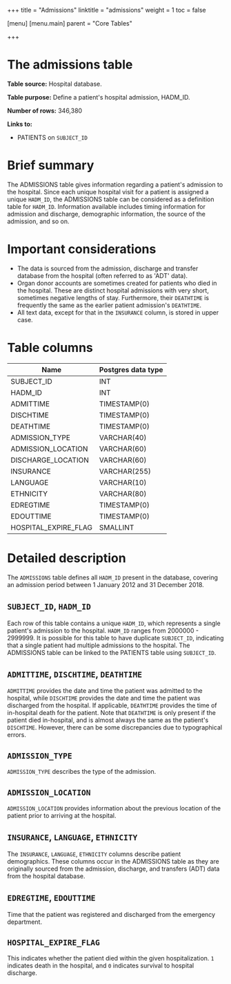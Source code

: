 +++
title = "Admissions"
linktitle = "admissions"
weight = 1
toc = false

[menu]
  [menu.main]
    parent = "Core Tables"

+++

# The admissions table

**Table source:** Hospital database.

**Table purpose:** Define a patient's hospital admission, HADM\_ID.

**Number of rows:** 346,380

**Links to:**

* PATIENTS on `SUBJECT_ID`

# Brief summary

The ADMISSIONS table gives information regarding a patient's admission to the hospital. Since each unique hospital visit for a patient is assigned a unique `HADM_ID`, the ADMISSIONS table can be considered as a definition table for `HADM_ID`. Information available includes timing information for admission and discharge, demographic information, the source of the admission, and so on.

# Important considerations

* The data is sourced from the admission, discharge and transfer database from the hospital (often referred to as 'ADT' data).
* Organ donor accounts are sometimes created for patients who died in the hospital. These are distinct hospital admissions with very short, sometimes negative lengths of stay. Furthermore, their `DEATHTIME` is frequently the same as the earlier patient admission's `DEATHTIME`.
* All text data, except for that in the `INSURANCE` column, is stored in upper case.

# Table columns

Name | Postgres data type
---- | ----
SUBJECT\_ID | INT
HADM\_ID | INT
ADMITTIME | TIMESTAMP(0)
DISCHTIME | TIMESTAMP(0)
DEATHTIME | TIMESTAMP(0)
ADMISSION\_TYPE | VARCHAR(40)
ADMISSION\_LOCATION | VARCHAR(60)
DISCHARGE\_LOCATION | VARCHAR(60)
INSURANCE | VARCHAR(255)
LANGUAGE | VARCHAR(10)
ETHNICITY | VARCHAR(80)
EDREGTIME | TIMESTAMP(0)
EDOUTTIME | TIMESTAMP(0)
HOSPITAL\_EXPIRE_FLAG | SMALLINT

# Detailed description

The `ADMISSIONS` table defines all `HADM_ID` present in the database, covering an admission period between 1 January 2012 and 31 December 2018.

## `SUBJECT_ID`, `HADM_ID`

Each row of this table contains a unique `HADM_ID`, which represents a single patient's admission to the hospital. `HADM_ID` ranges from 2000000 - 2999999. It is possible for this table to have duplicate `SUBJECT_ID`, indicating that a single patient had multiple admissions to the hospital. The ADMISSIONS table can be linked to the PATIENTS table using `SUBJECT_ID`.

## `ADMITTIME`, `DISCHTIME`, `DEATHTIME`

`ADMITTIME` provides the date and time the patient was admitted to the hospital, while `DISCHTIME` provides the date and time the patient was discharged from the hospital. If applicable, `DEATHTIME` provides the time of in-hospital death for the patient. Note that `DEATHTIME` is only present if the patient died in-hospital, and is almost always the same as the patient's `DISCHTIME`. However, there can be some discrepancies due to typographical errors.

## `ADMISSION_TYPE`

`ADMISSION_TYPE` describes the type of the admission.

## `ADMISSION_LOCATION`

`ADMISSION_LOCATION` provides information about the previous location of the patient prior to arriving at the hospital.

## `INSURANCE`, `LANGUAGE`, `ETHNICITY`

The `INSURANCE`, `LANGUAGE`, `ETHNICITY` columns describe patient demographics. These columns occur in the ADMISSIONS table as they are originally sourced from the admission, discharge, and transfers (ADT) data from the hospital database.

## `EDREGTIME`, `EDOUTTIME`

Time that the patient was registered and discharged from the emergency department.

## `HOSPITAL_EXPIRE_FLAG`

This indicates whether the patient died within the given hospitalization. `1` indicates death in the hospital, and `0` indicates survival to hospital discharge.

